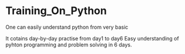 # Training_On_Python
One can easily understand python from very basic
 
It cotains day-by-day practise from day1 to day6
Easy understanding of pyhton programming and problem solving in 6 days.
